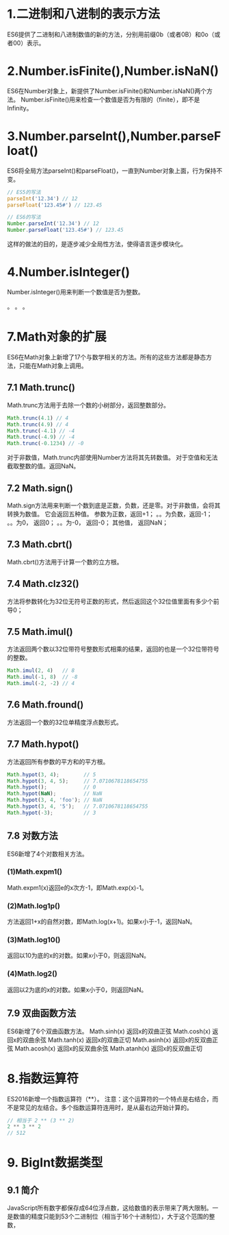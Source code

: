 # 1.二进制和八进制的表示方法
ES6提供了二进制和八进制数值的新的方法，分别用前缀0b（或者0B）和0o（或者00）表示。
# 2.Number.isFinite(),Number.isNaN()
ES6在Number对象上，新提供了Number.isFinite()和Number.isNaN()两个方法。
Number.isFinite()用来检查一个数值是否为有限的（finite），即不是Infinity。
# 3.Number.parseInt(),Number.parseFloat()
ES6将全局方法parseInt()和parseFloat()，一直到Number对象上面，行为保持不变。
```javascript
// ES5的写法
parseInt('12.34') // 12
parseFloat('123.45#') // 123.45

// ES6的写法
Number.parseInt('12.34') // 12
Number.parseFloat('123.45#') // 123.45
```
这样的做法的目的，是逐步减少全局性方法，使得语言逐步模块化。
# 4.Number.isInteger()
Number.isInteger()用来判断一个数值是否为整数。


。
。
。
# 7.Math对象的扩展
ES6在Math对象上新增了17个与数学相关的方法。所有的这些方法都是静态方法，只能在Math对象上调用。
## 7.1 Math.trunc()
Math.trunc方法用于去除一个数的小树部分，返回整数部分。
```javascript
Math.trunc(4.1) // 4
Math.trunc(4.9) // 4
Math.trunc(-4.1) // -4
Math.trunc(-4.9) // -4
Math.trunc(-0.1234) // -0
```
对于非数值，Math.trunc内部使用Number方法将其先转数值。
对于空值和无法截取整数的值。返回NaN。
## 7.2 Math.sign()
Math.sign方法用来判断一个数到底是正数，负数，还是零。对于非数值，会将其转换为数值。
它会返回五种值。
参数为正数，返回+1；
。。为负数，返回-1；
。。为0，     返回0；
。。为-0，   返回-0；
其他值，      返回NaN；
## 7.3 Math.cbrt()
Math.cbrt()方法用于计算一个数的立方根。
## 7.4 Math.clz32()
方法将参数转化为32位无符号正数的形式，然后返回这个32位值里面有多少个前导0；
## 7.5 Math.imul()
方法返回两个数以32位带符号整数形式相乘的结果，返回的也是一个32位带符号的整数。
```javascript
Math.imul(2, 4)   // 8
Math.imul(-1, 8)  // -8
Math.imul(-2, -2) // 4
```
## 7.6 Math.fround()
方法返回一个数的32位单精度浮点数形式。
## 7.7 Math.hypot()
方法返回所有参数的平方和的平方根。
```javascript
Math.hypot(3, 4);        // 5
Math.hypot(3, 4, 5);     // 7.0710678118654755
Math.hypot();            // 0
Math.hypot(NaN);         // NaN
Math.hypot(3, 4, 'foo'); // NaN
Math.hypot(3, 4, '5');   // 7.0710678118654755
Math.hypot(-3);          // 3
```
## 7.8 对数方法
ES6新增了4个对数相关方法。
### (1)Math.expm1()
Math.expm1(x)返回e的x次方-1，即Math.exp(x)-1。
### (2)Math.log1p()
方法返回1+x的自然对数，即Math.log(x+1)。如果x小于-1，返回NaN。
### (3)Math.log10()
返回以10为底的x的对数。如果x小于0，则返回NaN。
### (4)Math.log2()
返回以2为底的x的对数。如果x小于0，则返回NaN。
## 7.9 双曲函数方法
ES6新增了6个双曲函数方法。
Math.sinh(x) 返回x的双曲正弦
Math.cosh(x) 返回x的双曲余弦
Math.tanh(x) 返回x的双曲正切
Math.asinh(x) 返回x的反双曲正弦
Math.acosh(x) 返回x的反双曲余弦
Math.atanh(x) 返回x的反双曲正切
# 8.指数运算符
ES2016新增一个指数运算符（**）。
注意：这个运算符的一个特点是右结合，而不是常见的左结合。多个指数运算符连用时，是从最右边开始计算的。
```javascript
// 相当于 2 ** (3 ** 2)
2 ** 3 ** 2
// 512
```
# 9. BigInt数据类型
## 9.1 简介
JavaScript所有数字都保存成64位浮点数，这给数值的表示带来了两大限制。一是数值的精度只能到53个二进制位（相当于16个十进制位），大于这个范围的整数，




























